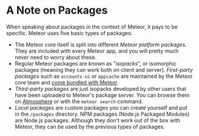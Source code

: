 # A Note on Packages

When speaking about packages in the context of Meteor, it pays to be specific. Meteor uses five basic types of packages:

* The Meteor core itself is split into different *Meteor platform packages*. They are included with every Meteor app, and you will pretty much never need to worry about these.
* Regular Meteor packages are known as "*isopacks*", or isomorphic packages (meaning they can work both on client and server). *First-party packages* such as `accounts-ui` or `appcache` are maintained by the Meteor core team and [come bundled with Meteor](http://docs.meteor.com/#packages).
* *Third-party packages* are just isopacks developed by other users that have been uploaded to Meteor's package server. You can browse them on [Atmosphere](http://atmosphere.meteor.com/) or with the `meteor search` command.
* *Local packages* are custom packages you can create yourself and put in the `/packages` directory.
NPM packages (Node.js Packaged Modules) are Node.js packages. Although they don't work out of the box with Meteor, they can be used by the previous types of packages.
